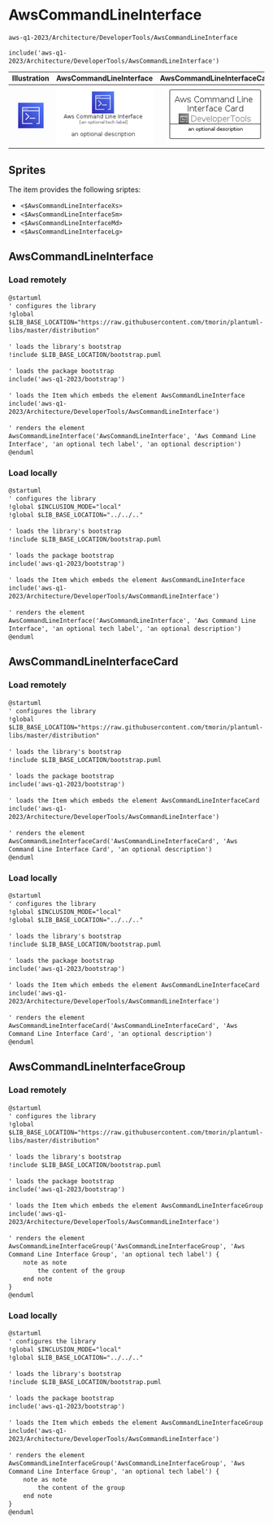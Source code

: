 # AwsCommandLineInterface


```text
aws-q1-2023/Architecture/DeveloperTools/AwsCommandLineInterface
```

```text
include('aws-q1-2023/Architecture/DeveloperTools/AwsCommandLineInterface')
```



| Illustration | AwsCommandLineInterface | AwsCommandLineInterfaceCard | AwsCommandLineInterfaceGroup |
| :---: | :---: | :---: | :---: |
| ![illustration for Illustration](../../../aws-q1-2023/Architecture/DeveloperTools/AwsCommandLineInterface.png) | ![illustration for AwsCommandLineInterface](../../../aws-q1-2023/Architecture/DeveloperTools/AwsCommandLineInterface.Local.png) | ![illustration for AwsCommandLineInterfaceCard](../../../aws-q1-2023/Architecture/DeveloperTools/AwsCommandLineInterfaceCard.Local.png) | ![illustration for AwsCommandLineInterfaceGroup](../../../aws-q1-2023/Architecture/DeveloperTools/AwsCommandLineInterfaceGroup.Local.png) |



## Sprites
The item provides the following sriptes:

- `<$AwsCommandLineInterfaceXs>`
- `<$AwsCommandLineInterfaceSm>`
- `<$AwsCommandLineInterfaceMd>`
- `<$AwsCommandLineInterfaceLg>`





## AwsCommandLineInterface

### Load remotely
```plantuml
@startuml
' configures the library
!global $LIB_BASE_LOCATION="https://raw.githubusercontent.com/tmorin/plantuml-libs/master/distribution"

' loads the library's bootstrap
!include $LIB_BASE_LOCATION/bootstrap.puml

' loads the package bootstrap
include('aws-q1-2023/bootstrap')

' loads the Item which embeds the element AwsCommandLineInterface
include('aws-q1-2023/Architecture/DeveloperTools/AwsCommandLineInterface')

' renders the element
AwsCommandLineInterface('AwsCommandLineInterface', 'Aws Command Line Interface', 'an optional tech label', 'an optional description')
@enduml
```

### Load locally
```plantuml
@startuml
' configures the library
!global $INCLUSION_MODE="local"
!global $LIB_BASE_LOCATION="../../.."

' loads the library's bootstrap
!include $LIB_BASE_LOCATION/bootstrap.puml

' loads the package bootstrap
include('aws-q1-2023/bootstrap')

' loads the Item which embeds the element AwsCommandLineInterface
include('aws-q1-2023/Architecture/DeveloperTools/AwsCommandLineInterface')

' renders the element
AwsCommandLineInterface('AwsCommandLineInterface', 'Aws Command Line Interface', 'an optional tech label', 'an optional description')
@enduml
```

## AwsCommandLineInterfaceCard

### Load remotely
```plantuml
@startuml
' configures the library
!global $LIB_BASE_LOCATION="https://raw.githubusercontent.com/tmorin/plantuml-libs/master/distribution"

' loads the library's bootstrap
!include $LIB_BASE_LOCATION/bootstrap.puml

' loads the package bootstrap
include('aws-q1-2023/bootstrap')

' loads the Item which embeds the element AwsCommandLineInterfaceCard
include('aws-q1-2023/Architecture/DeveloperTools/AwsCommandLineInterface')

' renders the element
AwsCommandLineInterfaceCard('AwsCommandLineInterfaceCard', 'Aws Command Line Interface Card', 'an optional description')
@enduml
```

### Load locally
```plantuml
@startuml
' configures the library
!global $INCLUSION_MODE="local"
!global $LIB_BASE_LOCATION="../../.."

' loads the library's bootstrap
!include $LIB_BASE_LOCATION/bootstrap.puml

' loads the package bootstrap
include('aws-q1-2023/bootstrap')

' loads the Item which embeds the element AwsCommandLineInterfaceCard
include('aws-q1-2023/Architecture/DeveloperTools/AwsCommandLineInterface')

' renders the element
AwsCommandLineInterfaceCard('AwsCommandLineInterfaceCard', 'Aws Command Line Interface Card', 'an optional description')
@enduml
```

## AwsCommandLineInterfaceGroup

### Load remotely
```plantuml
@startuml
' configures the library
!global $LIB_BASE_LOCATION="https://raw.githubusercontent.com/tmorin/plantuml-libs/master/distribution"

' loads the library's bootstrap
!include $LIB_BASE_LOCATION/bootstrap.puml

' loads the package bootstrap
include('aws-q1-2023/bootstrap')

' loads the Item which embeds the element AwsCommandLineInterfaceGroup
include('aws-q1-2023/Architecture/DeveloperTools/AwsCommandLineInterface')

' renders the element
AwsCommandLineInterfaceGroup('AwsCommandLineInterfaceGroup', 'Aws Command Line Interface Group', 'an optional tech label') {
    note as note
        the content of the group
    end note
}
@enduml
```

### Load locally
```plantuml
@startuml
' configures the library
!global $INCLUSION_MODE="local"
!global $LIB_BASE_LOCATION="../../.."

' loads the library's bootstrap
!include $LIB_BASE_LOCATION/bootstrap.puml

' loads the package bootstrap
include('aws-q1-2023/bootstrap')

' loads the Item which embeds the element AwsCommandLineInterfaceGroup
include('aws-q1-2023/Architecture/DeveloperTools/AwsCommandLineInterface')

' renders the element
AwsCommandLineInterfaceGroup('AwsCommandLineInterfaceGroup', 'Aws Command Line Interface Group', 'an optional tech label') {
    note as note
        the content of the group
    end note
}
@enduml
```

